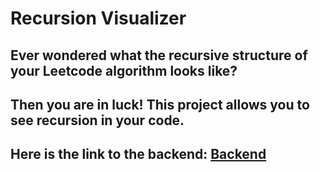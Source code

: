 # Recursion Visualizer 

## Ever wondered what the recursive structure of your Leetcode algorithm looks like? 
## Then you are in luck! This project allows you to see recursion in your code. 

## Here is the link to the backend: [Backend](https://github.com/ProjectsByJackHe/recursion-visualizer-backend)